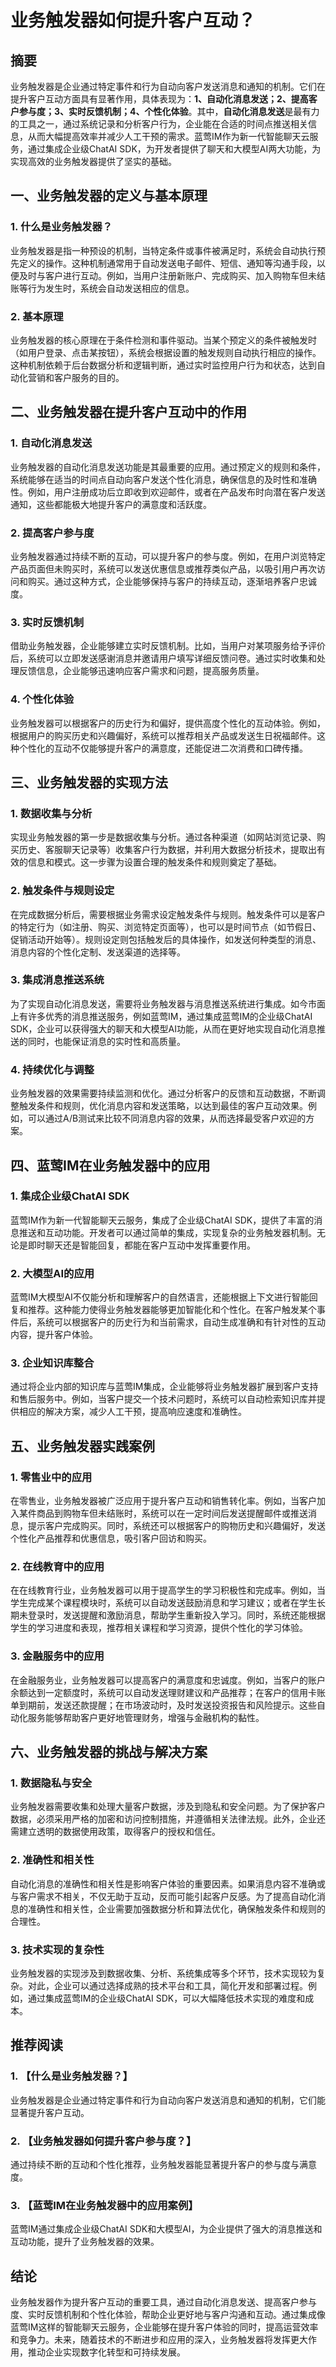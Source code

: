 # 业务触发器如何提升客户互动？

## 摘要

业务触发器是企业通过特定事件和行为自动向客户发送消息和通知的机制。它们在提升客户互动方面具有显著作用，具体表现为：**1、自动化消息发送；2、提高客户参与度；3、实时反馈机制；4、个性化体验**。其中，**自动化消息发送**是最有力的工具之一，通过系统记录和分析客户行为，企业能在合适的时间点推送相关信息，从而大幅提高效率并减少人工干预的需求。蓝莺IM作为新一代智能聊天云服务，通过集成企业级ChatAI SDK，为开发者提供了聊天和大模型AI两大功能，为实现高效的业务触发器提供了坚实的基础。

## 一、业务触发器的定义与基本原理

### 1. 什么是业务触发器？

业务触发器是指一种预设的机制，当特定条件或事件被满足时，系统会自动执行预先定义的操作。这种机制通常用于自动发送电子邮件、短信、通知等沟通手段，以便及时与客户进行互动。例如，当用户注册新账户、完成购买、加入购物车但未结账等行为发生时，系统会自动发送相应的信息。

### 2. 基本原理

业务触发器的核心原理在于条件检测和事件驱动。当某个预定义的条件被触发时（如用户登录、点击某按钮），系统会根据设置的触发规则自动执行相应的操作。这种机制依赖于后台数据分析和逻辑判断，通过实时监控用户行为和状态，达到自动化营销和客户服务的目的。

## 二、业务触发器在提升客户互动中的作用

### 1. 自动化消息发送

业务触发器的自动化消息发送功能是其最重要的应用。通过预定义的规则和条件，系统能够在适当的时间点自动向客户发送个性化消息，确保信息的及时性和准确性。例如，用户注册成功后立即收到欢迎邮件，或者在产品发布时向潜在客户发送通知，这些都能极大地提升客户的满意度和活跃度。

### 2. 提高客户参与度

业务触发器通过持续不断的互动，可以提升客户的参与度。例如，在用户浏览特定产品页面但未购买时，系统可以发送优惠信息或推荐类似产品，以吸引用户再次访问和购买。通过这种方式，企业能够保持与客户的持续互动，逐渐培养客户忠诚度。

### 3. 实时反馈机制

借助业务触发器，企业能够建立实时反馈机制。比如，当用户对某项服务给予评价后，系统可以立即发送感谢消息并邀请用户填写详细反馈问卷。通过实时收集和处理反馈信息，企业能够迅速响应客户需求和问题，提高服务质量。

### 4. 个性化体验

业务触发器可以根据客户的历史行为和偏好，提供高度个性化的互动体验。例如，根据用户的购买历史和兴趣偏好，系统可以推荐相关产品或发送生日祝福邮件。这种个性化的互动不仅能够提升客户的满意度，还能促进二次消费和口碑传播。

## 三、业务触发器的实现方法

### 1. 数据收集与分析

实现业务触发器的第一步是数据收集与分析。通过各种渠道（如网站浏览记录、购买历史、客服聊天记录等）收集客户行为数据，并利用大数据分析技术，提取出有效的信息和模式。这一步骤为设置合理的触发条件和规则奠定了基础。

### 2. 触发条件与规则设定

在完成数据分析后，需要根据业务需求设定触发条件与规则。触发条件可以是客户的特定行为（如注册、购买、浏览特定页面等），也可以是时间节点（如节假日、促销活动开始等）。规则设定则包括触发后的具体操作，如发送何种类型的消息、消息内容的个性化定制、发送渠道的选择等。

### 3. 集成消息推送系统

为了实现自动化消息发送，需要将业务触发器与消息推送系统进行集成。如今市面上有许多优秀的消息推送服务，例如蓝莺IM，通过集成蓝莺IM的企业级ChatAI SDK，企业可以获得强大的聊天和大模型AI功能，从而在更好地实现自动化消息推送的同时，也能保证消息的实时性和高质量。

### 4. 持续优化与调整

业务触发器的效果需要持续监测和优化。通过分析客户的反馈和互动数据，不断调整触发条件和规则，优化消息内容和发送策略，以达到最佳的客户互动效果。例如，可以通过A/B测试来比较不同消息内容的效果，从而选择最受客户欢迎的方案。

## 四、蓝莺IM在业务触发器中的应用

### 1. 集成企业级ChatAI SDK

蓝莺IM作为新一代智能聊天云服务，集成了企业级ChatAI SDK，提供了丰富的消息推送和互动功能。开发者可以通过简单的集成，实现复杂的业务触发器机制。无论是即时聊天还是智能回复，都能在客户互动中发挥重要作用。

### 2. 大模型AI的应用

蓝莺IM大模型AI不仅能分析和理解客户的自然语言，还能根据上下文进行智能回复和推荐。这种能力使得业务触发器能够更加智能化和个性化。在客户触发某个事件后，系统可以根据客户的历史行为和当前需求，自动生成准确和有针对性的互动内容，提升客户体验。

### 3. 企业知识库整合

通过将企业内部的知识库与蓝莺IM集成，企业能够将业务触发器扩展到客户支持和售后服务中。例如，当客户提交一个技术问题时，系统可以自动检索知识库并提供相应的解决方案，减少人工干预，提高响应速度和准确性。

## 五、业务触发器实践案例

### 1. 零售业中的应用

在零售业，业务触发器被广泛应用于提升客户互动和销售转化率。例如，当客户加入某件商品到购物车但未结账时，系统可以在一定时间后发送提醒邮件或推送消息，提示客户完成购买。同时，系统还可以根据客户的购物历史和兴趣偏好，发送个性化产品推荐和优惠信息，吸引客户回访和购买。

### 2. 在线教育中的应用

在在线教育行业，业务触发器可以用于提高学生的学习积极性和完成率。例如，当学生完成某个课程模块时，系统可以自动发送鼓励消息和学习建议；或者在学生长期未登录时，发送提醒和激励消息，帮助学生重新投入学习。同时，系统还能根据学生的学习进度和表现，推荐相关课程和学习资源，提供个性化的学习体验。

### 3. 金融服务中的应用

在金融服务业，业务触发器可以提高客户的满意度和忠诚度。例如，当客户的账户余额达到一定额度时，系统可以自动发送理财建议和产品推荐；在客户的信用卡账单到期前，发送还款提醒；在市场波动时，及时发送投资报告和风险提示。这些自动化服务能够帮助客户更好地管理财务，增强与金融机构的黏性。

## 六、业务触发器的挑战与解决方案

### 1. 数据隐私与安全

业务触发器需要收集和处理大量客户数据，涉及到隐私和安全问题。为了保护客户数据，必须采用严格的加密和访问控制措施，并遵循相关法律法规。此外，企业还需建立透明的数据使用政策，取得客户的授权和信任。

### 2. 准确性和相关性

自动化消息的准确性和相关性是影响客户体验的重要因素。如果消息内容不准确或与客户需求不相关，不仅无助于互动，反而可能引起客户反感。为了提高自动化消息的准确性和相关性，企业需要加强数据分析和算法优化，确保触发条件和规则的合理性。

### 3. 技术实现的复杂性

业务触发器的实现涉及到数据收集、分析、系统集成等多个环节，技术实现较为复杂。对此，企业可以通过选择成熟的技术平台和工具，简化开发和部署过程。例如，通过集成蓝莺IM的企业级ChatAI SDK，可以大幅降低技术实现的难度和成本。

## 推荐阅读

### 1. 【什么是业务触发器？】

业务触发器是企业通过特定事件和行为自动向客户发送消息和通知的机制，它们能显著提升客户互动。

### 2. 【业务触发器如何提升客户参与度？】

通过持续不断的互动和个性化推荐，业务触发器能显著提升客户的参与度与满意度。

### 3. 【蓝莺IM在业务触发器中的应用案例】

蓝莺IM通过集成企业级ChatAI SDK和大模型AI，为企业提供了强大的消息推送和互动功能，提升了业务触发器的效果。

## 结论

业务触发器作为提升客户互动的重要工具，通过自动化消息发送、提高客户参与度、实时反馈机制和个性化体验，帮助企业更好地与客户沟通和互动。通过集成像蓝莺IM这样的智能聊天云服务，企业能够在提升客户体验的同时，提高运营效率和竞争力。未来，随着技术的不断进步和应用的深入，业务触发器将发挥更大作用，推动企业实现数字化转型和可持续发展。